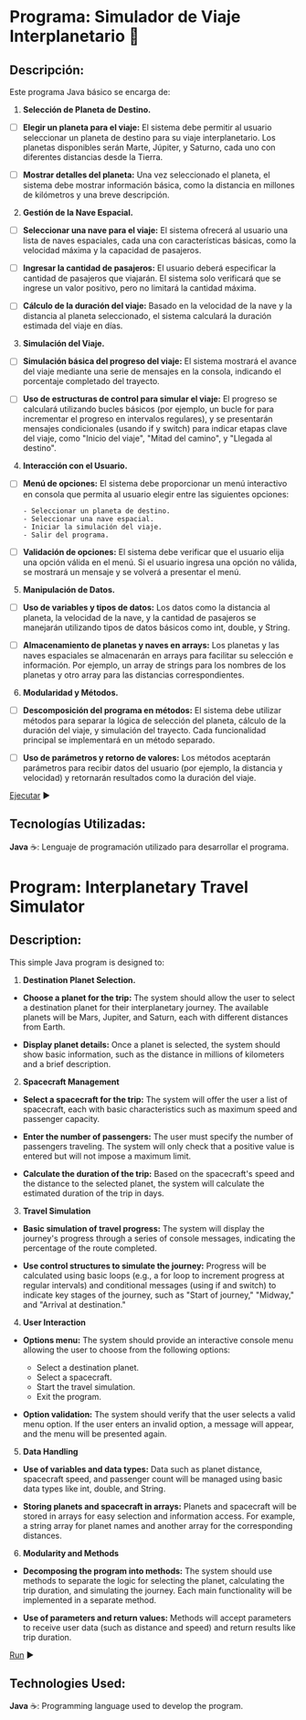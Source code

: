 # Programa: Simulador de Viaje Interplanetario :rocket:

## Descripción:

Este programa Java básico se encarga de:

1. **Selección de Planeta de Destino.**

- [ ] **Elegir un planeta para el viaje:** El sistema debe permitir al usuario
      seleccionar un planeta de destino para su viaje interplanetario. Los planetas
      disponibles serán Marte, Júpiter, y Saturno, cada uno con diferentes
      distancias desde la Tierra.

- [ ] **Mostrar detalles del planeta:** Una vez seleccionado el planeta, el sistema
      debe mostrar información básica, como la distancia en millones de
      kilómetros y una breve descripción.

2. **Gestión de la Nave Espacial.**

- [ ] **Seleccionar una nave para el viaje:** El sistema ofrecerá al usuario una lista
      de naves espaciales, cada una con características básicas, como la velocidad
      máxima y la capacidad de pasajeros.

- [ ] **Ingresar la cantidad de pasajeros:** El usuario deberá especificar la cantidad
      de pasajeros que viajarán. El sistema solo verificará que se ingrese un valor
      positivo, pero no limitará la cantidad máxima.

- [ ] **Cálculo de la duración del viaje:** Basado en la velocidad de la nave y la
      distancia al planeta seleccionado, el sistema calculará la duración estimada
      del viaje en días.

3. **Simulación del Viaje.**

- [ ] **Simulación básica del progreso del viaje:** El sistema mostrará el avance del
      viaje mediante una serie de mensajes en la consola, indicando el porcentaje
      completado del trayecto.

- [ ] **Uso de estructuras de control para simular el viaje:** El progreso se
      calculará utilizando bucles básicos (por ejemplo, un bucle for para
      incrementar el progreso en intervalos regulares), y se presentarán
      mensajes condicionales (usando if y switch) para indicar etapas clave del
      viaje, como "Inicio del viaje", "Mitad del camino", y "Llegada al destino".

4. **Interacción con el Usuario.**

- [ ] **Menú de opciones:** El sistema debe proporcionar un menú interactivo en
      consola que permita al usuario elegir entre las siguientes opciones: 
      
      - Seleccionar un planeta de destino. 
      - Seleccionar una nave espacial. 
      - Iniciar la simulación del viaje. 
      - Salir del programa.

- [ ] **Validación de opciones:** El sistema debe verificar que el usuario elija una
      opción válida en el menú. Si el usuario ingresa una opción no válida, se
      mostrará un mensaje y se volverá a presentar el menú.

5. **Manipulación de Datos.**

- [ ] **Uso de variables y tipos de datos:** Los datos como la distancia al planeta, la
      velocidad de la nave, y la cantidad de pasajeros se manejarán utilizando
      tipos de datos básicos como int, double, y String.

- [ ] **Almacenamiento de planetas y naves en arrays:** Los planetas y las naves
      espaciales se almacenarán en arrays para facilitar su selección e
      información. Por ejemplo, un array de strings para los nombres de los
      planetas y otro array para las distancias correspondientes.

6. **Modularidad y Métodos.**

- [ ] **Descomposición del programa en métodos:** El sistema debe utilizar
      métodos para separar la lógica de selección del planeta, cálculo de la
      duración del viaje, y simulación del trayecto. Cada funcionalidad principal
      se implementará en un método separado.

- [ ] **Uso de parámetros y retorno de valores:** Los métodos aceptarán
      parámetros para recibir datos del usuario (por ejemplo, la distancia y
      velocidad) y retornarán resultados como la duración del viaje.

[Ejecutar](https://onlinegdb.com/4N3hoX4Mb) :arrow_forward:

## Tecnologías Utilizadas:

**Java** :coffee:: Lenguaje de programación utilizado para desarrollar el programa.

#

# Program: Interplanetary Travel Simulator

## Description:

This simple Java program is designed to:

1. **Destination Planet Selection.**

- **Choose a planet for the trip:** The system should allow the user to select a destination planet for their interplanetary journey. The available planets will be Mars, Jupiter, and Saturn, each with different distances from Earth.

- **Display planet details:** Once a planet is selected, the system should show basic information, such as the distance in millions of kilometers and a brief description.

2. **Spacecraft Management**

- **Select a spacecraft for the trip:** The system will offer the user a list of spacecraft, each with basic characteristics such as maximum speed and passenger capacity.

- **Enter the number of passengers:** The user must specify the number of passengers traveling. The system will only check that a positive value is entered but will not impose a maximum limit.

- **Calculate the duration of the trip:** Based on the spacecraft's speed and the distance to the selected planet, the system will calculate the estimated duration of the trip in days.

3. **Travel Simulation**

- **Basic simulation of travel progress:** The system will display the journey's progress through a series of console messages, indicating the percentage of the route completed.

- **Use control structures to simulate the journey:** Progress will be calculated using basic loops (e.g., a for loop to increment progress at regular intervals) and conditional messages (using if and switch) to indicate key stages of the journey, such as "Start of journey," "Midway," and "Arrival at destination."

4. **User Interaction**

- **Options menu:** The system should provide an interactive console menu allowing the user to choose from the following options:

  - Select a destination planet.
  - Select a spacecraft.
  - Start the travel simulation.
  - Exit the program.

- **Option validation:** The system should verify that the user selects a valid menu option. If the user enters an invalid option, a message will appear, and the menu will be presented again.

5. **Data Handling**

- **Use of variables and data types:** Data such as planet distance, spacecraft speed, and passenger count will be managed using basic data types like int, double, and String.

- **Storing planets and spacecraft in arrays:** Planets and spacecraft will be stored in arrays for easy selection and information access. For example, a string array for planet names and another array for the corresponding distances.

6. **Modularity and Methods**

- **Decomposing the program into methods:** The system should use methods to separate the logic for selecting the planet, calculating the trip duration, and simulating the journey. Each main functionality will be implemented in a separate method.

- **Use of parameters and return values:** Methods will accept parameters to receive user data (such as distance and speed) and return results like trip duration.

[Run]() :arrow_forward:

## Technologies Used:

**Java** :coffee:: Programming language used to develop the program.
